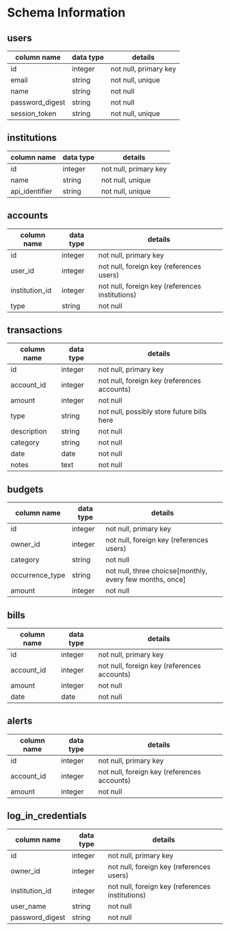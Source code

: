 # Schema Information

## users
column name     | data type | details
----------------|-----------|-----------------------
id              | integer   | not null, primary key
email           | string    | not null, unique
name   | string    | not null
password_digest | string    | not null
session_token   | string    | not null, unique


## institutions
column name | data type | details
------------|-----------|-----------------------
id          | integer   | not null, primary key
name       | string    | not null, unique
api_identifier      | string    | not null, unique

## accounts
column name | data type | details
-----------------|-----------|-----------------------
id               | integer   | not null, primary key
user_id         | integer   | not null, foreign key (references users)
institution_id | integer    | not null, foreign key (references institutions)
type | string    | not null


## transactions
column name | data type | details
------------|-----------|-----------------------
id          | integer   | not null, primary key
account_id     | integer   | not null, foreign key (references accounts)
amount | integer   | not null
type | string   | not null, possibly store future bills here
description | string   | not null
category | string   | not null
date | date   | not null
notes| text   | not null

## budgets
column name | data type | details
------------|-----------|-----------------------
id          | integer   | not null, primary key
owner_id   | integer   | not null, foreign key (references users)
category     | string    | not null
occurrence_type        | string    | not null, three choicse[monthly, every few months, once]
amount      | integer    | not null

## bills
column name | data type | details
------------|-----------|-----------------------
id          | integer   | not null, primary key
account_id     | integer   | not null, foreign key (references accounts)
amount | integer   | not null
date | date   | not null

## alerts
column name | data type | details
------------|-----------|-----------------------
id          | integer   | not null, primary key
account_id     | integer   | not null, foreign key (references accounts)
amount | integer   | not null

## log_in_credentials
column name | data type | details
------------|-----------|-----------------------
id          | integer   | not null, primary key
owner_id    | integer   | not null, foreign key (references users)
institution_id    | integer   | not null, foreign key (references institutions)
user_name    | string   | not null
password_digest    | string   | not null
